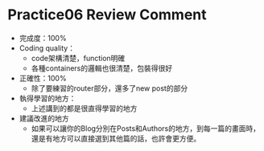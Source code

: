 # Practice06 Review Comment

* 完成度：100%  
* Coding quality：  
    * code架構清楚，function明確
    * 各種containers的邏輯也很清楚，包裝得很好
* 正確性：100%  
    * 除了要練習的router部分，還多了new post的部分
* 執得學習的地方：  
    * 上述講到的都是很直得學習的地方
* 建議改進的地方  
    * 如果可以讓你的Blog分別在Posts和Authors的地方，到每一篇的畫面時，還是有地方可以直接選到其他篇的話，也許會更方便。
    